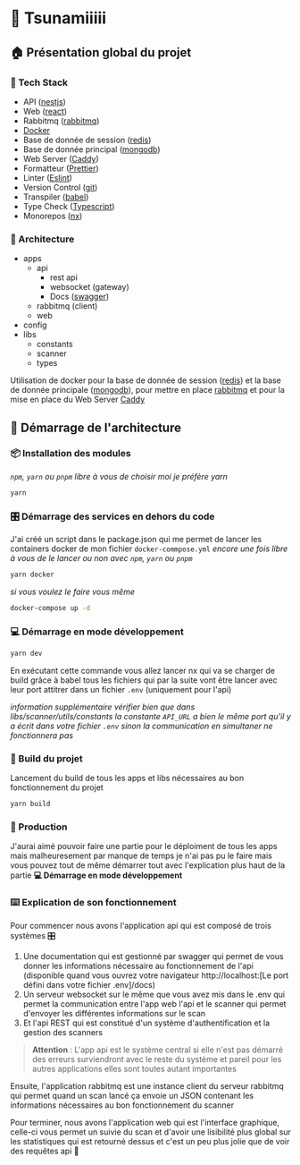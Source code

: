 # 🌊 Tsunamiiiii

## 🏠 Présentation global du projet

### 📼 Tech Stack

- API ([nestjs](https://nestjs.com))
- Web ([react](https://reactjs.com))
- Rabbitmq ([rabbitmq](https://rabbitmq.com))
- [Docker](https://docker.com)
- Base de donnée de session ([redis](https://redis.io))
- Base de donnée principal ([mongodb](https://mongodb.com))
- Web Server ([Caddy](https://caddyserver.com))
- Formatteur ([Prettier](https://prettier.io))
- Linter ([Eslint](https://eslint.org))
- Version Control ([git](https://git-scm.com))
- Transpiler ([babel](https://babeljs.io))
- Type Check ([Typescript](https://typescriptlang.org))
- Monorepos ([nx](https://nx.dev))

### 🗿 Architecture

- apps
  - api
    - rest api
    - websocket (gateway)
    - Docs ([swagger](https://swagger.io))
  - rabbitmq (client)
  - web
- config
- libs
  - constants
  - scanner
  - types

Utilisation de docker pour la base de donnée de session ([redis](https://redis.io)) et la base de donnée principale ([mongodb](https://mongodb.com)), pour mettre en place [rabbitmq](https://rabbitmq.com) et pour la mise en place du Web Server [Caddy](https://caddyserver.com)

## 🗿 Démarrage de l'architecture

### 📦 Installation des modules

*`npm`, `yarn` ou `pnpm` libre à vous de choisir moi je préfère yarn*

```bash
yarn
```

### 🎛️ Démarrage des services en dehors du code

J'ai créé un script dans le package.json qui me permet de lancer les containers docker de mon fichier `docker-commpose.yml`
*encore une fois libre à vous de le lancer ou non avec `npm`, `yarn` ou `pnpm`*

```bash
yarn docker
```

*si vous voulez le faire vous même*

```bash
docker-compose up -d
```

### 💻 Démarrage en mode développement

```bash
yarn dev
```

En exécutant cette commande vous allez lancer nx qui va se charger de build grâce à babel tous les fichiers qui par la suite vont être lancer avec leur port attitrer dans un fichier `.env` (uniquement pour l'api)

*information supplémentaire vérifier bien que dans libs/scanner/utils/constants la constante `API_URL` a bien le même port qu'il y a écrit dans votre fichier `.env` sinon la communication en simultaner ne fonctionnera pas*

### 🔨 Build du projet

Lancement du build de tous les apps et libs nécessaires au bon fonctionnement du projet

```bash
yarn build
```

### 👥 Production

J'aurai aimé pouvoir faire une partie pour le déploiment de tous les apps mais malheuresement par manque de temps je n'ai pas pu le faire mais vous pouvez tout de même démarrer tout avec l'explication plus haut de la partie **💻 Démarrage en mode développement**

### ⌨️ Explication de son fonctionnement

Pour commencer nous avons l'application api qui est composé de trois systèmes 🎛️

1. Une documentation qui est gestionné par swagger qui permet de vous donner les informations nécessaire au fonctionnement de l'api (disponible quand vous ouvrez votre navigateur http://localhost:[Le port défini dans votre fichier .env]/docs)
2. Un serveur websocket sur le même que vous avez mis dans le .env qui permet la communication entre l'app web l'api et le scanner qui permet d'envoyer les différentes informations sur le scan
3. Et l'api REST qui est constitué d'un système d'authentification et la gestion des scanners

> **Attention** : L'app api est le système central si elle n'est pas démarré des erreurs surviendront avec le reste du système et pareil pour les autres applications elles sont toutes autant importantes

Ensuite, l'application rabbitmq est une instance client du serveur rabbitmq qui permet quand un scan lancé ça envoie un JSON contenant les informations nécessaires au bon fonctionnement du scanner

Pour terminer, nous avons l'application web qui est l'interface graphique, celle-ci vous permet un suivie du scan et d'avoir une lisibilité plus global sur les statistiques qui est retourné dessus et c'est un peu plus jolie que de voir des requêtes api 🤮
